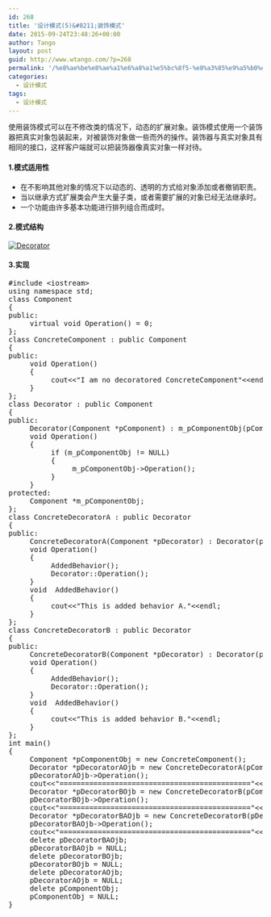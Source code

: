 ```yaml
---
id: 268
title: '设计模式(5)&#8211;装饰模式'
date: 2015-09-24T23:48:26+00:00
author: Tango
layout: post
guid: http://www.wtango.com/?p=268
permalink: '/%e8%ae%be%e8%ae%a1%e6%a8%a1%e5%bc%8f5-%e8%a3%85%e9%a5%b0%e6%a8%a1%e5%bc%8f/'
categories:
  - 设计模式
tags:
  - 设计模式
---
```

使用装饰模式可以在不修改类的情况下，动态的扩展对象。装饰模式使用一个装饰器把真实对象包装起来，对被装饰对象做一些而外的操作。装饰器与真实对象具有相同的接口，这样客户端就可以把装饰器像真实对象一样对待。

<!--more-->

#### 1.模式适用性

  * 在不影响其他对象的情况下以动态的、透明的方式给对象添加或者撤销职责。
  * 当以继承方式扩展类会产生大量子类，或者需要扩展的对象已经无法继承时。
  * 一个功能由许多基本功能进行排列组合而成时。

#### 2.模式结构

[<img class="aligncenter size-full wp-image-269" src="../wp-content/uploads/2015/09/Decorator.png" alt="Decorator" width="521" height="409" srcset="../wp-content/uploads/2015/09/Decorator.png 521w, ../wp-content/uploads/2015/09/Decorator-300x236.png 300w" sizes="(max-width: 521px) 100vw, 521px" />](../wp-content/uploads/2015/09/Decorator.png)

#### 3.实现

<pre class="brush: cpp; title: ; notranslate" title="">#include &lt;iostream&gt;
using namespace std;
class Component
{
public:
     virtual void Operation() = 0;
};
class ConcreteComponent : public Component
{
public:
     void Operation()
     {
          cout&lt;&lt;"I am no decoratored ConcreteComponent"&lt;&lt;endl;
     }
};
class Decorator : public Component
{
public:
     Decorator(Component *pComponent) : m_pComponentObj(pComponent) {}
     void Operation()
     {
          if (m_pComponentObj != NULL)
          {
               m_pComponentObj-&gt;Operation();
          }
     }
protected:
     Component *m_pComponentObj;
};
class ConcreteDecoratorA : public Decorator
{
public:
     ConcreteDecoratorA(Component *pDecorator) : Decorator(pDecorator){}
     void Operation()
     {
          AddedBehavior();
          Decorator::Operation();
     }
     void  AddedBehavior()
     {
          cout&lt;&lt;"This is added behavior A."&lt;&lt;endl;
     }
};
class ConcreteDecoratorB : public Decorator
{
public:
     ConcreteDecoratorB(Component *pDecorator) : Decorator(pDecorator){}
     void Operation()
     {
          AddedBehavior();
          Decorator::Operation();
     }
     void  AddedBehavior()
     {
          cout&lt;&lt;"This is added behavior B."&lt;&lt;endl;
     }
};
int main()
{
     Component *pComponentObj = new ConcreteComponent();
     Decorator *pDecoratorAOjb = new ConcreteDecoratorA(pComponentObj);
     pDecoratorAOjb-&gt;Operation();
     cout&lt;&lt;"============================================="&lt;&lt;endl;
     Decorator *pDecoratorBOjb = new ConcreteDecoratorB(pComponentObj);
     pDecoratorBOjb-&gt;Operation();
     cout&lt;&lt;"============================================="&lt;&lt;endl;
     Decorator *pDecoratorBAOjb = new ConcreteDecoratorB(pDecoratorAOjb);
     pDecoratorBAOjb-&gt;Operation();
     cout&lt;&lt;"============================================="&lt;&lt;endl;
     delete pDecoratorBAOjb;
     pDecoratorBAOjb = NULL;
     delete pDecoratorBOjb;
     pDecoratorBOjb = NULL;
     delete pDecoratorAOjb;
     pDecoratorAOjb = NULL;
     delete pComponentObj;
     pComponentObj = NULL;
}
</pre>